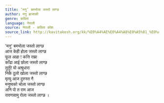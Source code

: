 ```yaml
---
title: ‘मनु’ बमभोला जस्तो लाग्छ
author: मनु ब्राजाकी
genre: कविता
language: नेपाली
source: नेपाली - कविता कोश
source_link: http://kavitakosh.org/kk/%E0%A4%AE%E0%A4%A8%E0%A5%81_%E0%A4%AC%E0%A5%8D%E0%A4%B0%E0%A4%BE%E0%A4%9C%E0%A4%BE%E0%A4%95%E0%A5%80
---
```


'मनु' बमभोला जस्तो लाग्छ  
आज केही होला जस्तो लाग्छ  
फूल आहा ! कत्ति राम्रा  
काँढा आई छोला जस्तो लाग्छ  
तुर्तुरे यो अश्रुधारा  
निकै ठूलो खोला जस्तो लाग्छ  
मृत्यु आज दुरुस्त नै  
मनुष्यको चोला जस्तो लाग्छ  
अनि पो त राम आज  
रावणसामु रोला जस्तो लाग्छ ।
